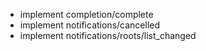 - implement completion/complete
- implement notifications/cancelled
- implement notifications/roots/list_changed
